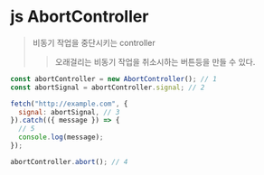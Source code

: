# js AbortController

> 비동기 작업을 중단시키는 controller
>
> > 오래걸리는 비동기 작업을 취소시하는 버튼등을 만들 수 있다.

```js
const abortController = new AbortController(); // 1
const abortSignal = abortController.signal; // 2

fetch("http://example.com", {
  signal: abortSignal, // 3
}).catch(({ message }) => {
  // 5
  console.log(message);
});

abortController.abort(); // 4
```
